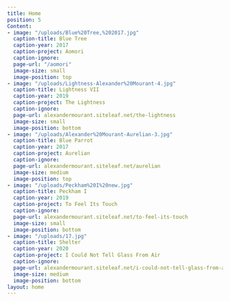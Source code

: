 ```yaml
---
title: Home
position: 5
Content:
- image: "/uploads/Blue%20Tree,%202017.jpg"
  caption-title: Blue Tree
  caption-year: 2017
  caption-project: Aomori
  caption-ignore: 
  page-url: "/aomori"
  image-size: small
  image-position: top
- image: "/uploads/Lightness-Alexander%20Mourant-4.jpg"
  caption-title: Lightness VII
  caption-year: 2019
  caption-project: The Lightness
  caption-ignore: 
  page-url: alexandermourant.siteleaf.net/the-lightness
  image-size: small
  image-position: bottom
- image: "/uploads/Alexander%20Mourant-Aurelian-3.jpg"
  caption-title: Blue Parrot
  caption-year: 2017
  caption-project: Aurelian
  caption-ignore: 
  page-url: alexandermourant.siteleaf.net/aurelian
  image-size: medium
  image-position: top
- image: "/uploads/Peckham%20I%20new.jpg"
  caption-title: Peckham I
  caption-year: 2019
  caption-project: To Feel Its Touch
  caption-ignore: 
  page-url: alexandermourant.siteleaf.net/to-feel-its-touch
  image-size: small
  image-position: bottom
- image: "/uploads/17.jpg"
  caption-title: Shelter
  caption-year: 2020
  caption-project: I Could Not Tell Glass From Air
  caption-ignore: 
  page-url: alexandermourant.siteleaf.net/i-could-not-tell-glass-from-air
  image-size: medium
  image-position: bottom
layout: home
---
```


